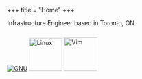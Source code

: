 +++
title = "Home"
+++

Infrastructure Engineer based in Toronto, ON.

<div class="img-container">
<a href="https://gnu.org"><img class="main-img" src="img/gnu.svg" title="GNU"></img></a>
<a href="https://linuxfoundation.org"><img style="width: 77px; padding-top: 6px" class="main-img" src="img/tux.svg" title="Linux"></img></a>
<a href="https://www.vim.org"><img style="width: 78px; padding-top: 12px" class="main-img" src="img/vim.svg" title="Vim"></img></a>
</div>
